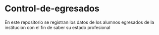 # Control-de-egresados
En este repositorio se registran los datos de los alumnos egresados de la institucion con el fin de saber su estado profesional
